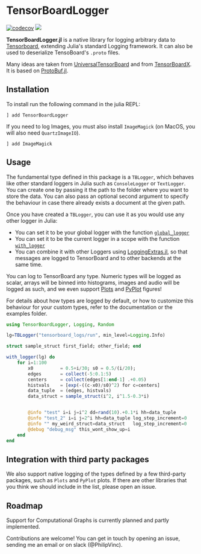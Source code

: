 # TensorBoardLogger
[![codecov](https://codecov.io/gh/JuliaLogging/TensorBoardLogger.jl/branch/master/graph/badge.svg)](https://codecov.io/gh/JuliaLogging/TensorBoardLogger.jl)
[![](https://img.shields.io/badge/docs-dev-blue.svg)](https://julialogging.github.io/TensorBoardLogger.jl/dev/)

**TensorBoardLogger.jl** is a native library for logging arbitrary data to
[Tensorboard](https://www.tensorflow.org/guide/summaries_and_tensorboard), extending Julia's standard Logging framework.
It can also be used to deserialize TensoBoard's `.proto` files.

Many ideas are taken from [UniversalTensorBoard](https://github.com/oxinabox/UniversalTensorBoard.jl)
and from [TensorBoardX](https://tensorboardx.readthedocs.io/en/latest/). It is based on
[ProtoBuf.jl](https://github.com/JuliaIO/ProtoBuf.jl).

## Installation

To install run the following command in the julia REPL:
```
] add TensorBoardLogger
```

If you need to log Images, you must also install `ImageMagick`
(on MacOS, you will also need `QuartzImageIO`).
```
] add ImageMagick
```

## Usage

The fundamental type defined in this package is a `TBLogger`, which behaves like
other standard loggers in Julia such as `ConsoleLogger` or `TextLogger`. You can
create one by passing it the path to the folder where you want to store the data.
You can also pass an optional second argument to specify the behaviour in case
there already exists a document at the given path.

Once you have created a `TBLogger`, you can use it as you would use any other
logger in Julia:
- You can set it to be your global logger with the function [`global_logger`](https://docs.julialang.org/en/v1/stdlib/Logging/index.html#Base.CoreLogging.global_logger)
- You can set it to be the current logger in a scope with the function [`with_logger`](https://docs.julialang.org/en/v1/stdlib/Logging/index.html#Base.CoreLogging.with_logger)
- You can combine it with other Loggers using [LoggingExtras.jl](https://github.com/oxinabox/LoggingExtras.jl), so that messages are logged to TensorBoard and to other backends at the same time.

You can log to TensorBoard any type. Numeric types will be logged as scalar,
arrays will be binned into histograms, images and audio will be logged as such,
and we even support [Plots](https://github.com/JuliaPlots/Plots.jl) and
[PyPlot](https://github.com/JuliaPlots/Plots.jl) figures!

For details about how types are logged by default, or how to customize this behaviour for your custom types,
refer to the documentation or the examples folder.

```julia
using TensorBoardLogger, Logging, Random

lg=TBLogger("tensorboard_logs/run", min_level=Logging.Info)

struct sample_struct first_field; other_field; end

with_logger(lg) do
    for i=1:100
        x0          = 0.5+i/30; s0 = 0.5/(i/20);
        edges       = collect(-5:0.1:5)
        centers     = collect(edges[1:end-1] .+0.05)
        histvals    = [exp(-((c-x0)/s0)^2) for c=centers]
        data_tuple  = (edges, histvals)
        data_struct = sample_struct(i^2, i^1.5-0.3*i)


        @info "test" i=i j=i^2 dd=rand(10).+0.1*i hh=data_tuple
        @info "test_2" i=i j=2^i hh=data_tuple log_step_increment=0
        @info "" my_weird_struct=data_struct   log_step_increment=0
        @debug "debug_msg" this_wont_show_up=i
    end
end
```

## Integration with third party packages
We also support native logging of the types defined by a few third-party packages, such as `Plots` and `PyPlot` plots.
If there are other libraries that you think we should include in the list, please open an issue.

## Roadmap
Support for Computational Graphs is currently planned and partly implemented.

Contributions are welcome! You can get in touch by opening an issue, sending me an email or on slack (@PhilipVinc).
